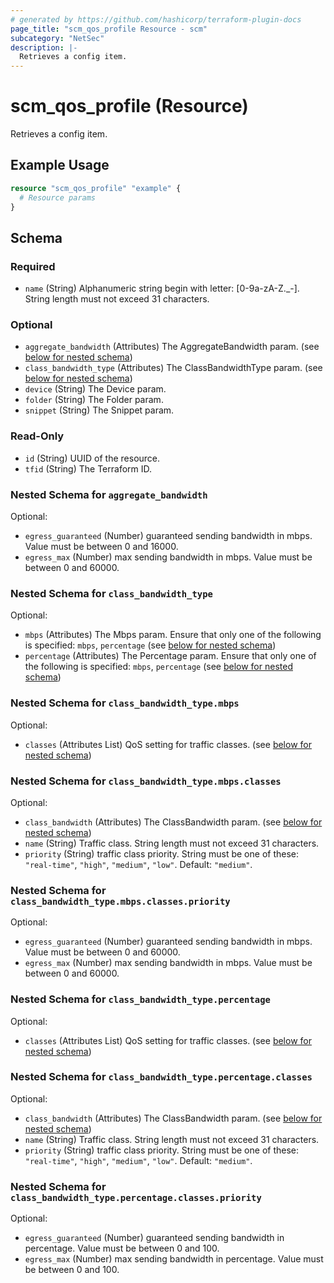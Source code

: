 ```yaml
---
# generated by https://github.com/hashicorp/terraform-plugin-docs
page_title: "scm_qos_profile Resource - scm"
subcategory: "NetSec"
description: |-
  Retrieves a config item.
---
```


# scm_qos_profile (Resource)

Retrieves a config item.

## Example Usage

```terraform
resource "scm_qos_profile" "example" {
  # Resource params
}
```

<!-- schema generated by tfplugindocs -->
## Schema

### Required

- `name` (String) Alphanumeric string begin with letter: [0-9a-zA-Z._-]. String length must not exceed 31 characters.

### Optional

- `aggregate_bandwidth` (Attributes) The AggregateBandwidth param. (see [below for nested schema](#nestedatt--aggregate_bandwidth))
- `class_bandwidth_type` (Attributes) The ClassBandwidthType param. (see [below for nested schema](#nestedatt--class_bandwidth_type))
- `device` (String) The Device param.
- `folder` (String) The Folder param.
- `snippet` (String) The Snippet param.

### Read-Only

- `id` (String) UUID of the resource.
- `tfid` (String) The Terraform ID.

<a id="nestedatt--aggregate_bandwidth"></a>
### Nested Schema for `aggregate_bandwidth`

Optional:

- `egress_guaranteed` (Number) guaranteed sending bandwidth in mbps. Value must be between 0 and 16000.
- `egress_max` (Number) max sending bandwidth in mbps. Value must be between 0 and 60000.


<a id="nestedatt--class_bandwidth_type"></a>
### Nested Schema for `class_bandwidth_type`

Optional:

- `mbps` (Attributes) The Mbps param. Ensure that only one of the following is specified: `mbps`, `percentage` (see [below for nested schema](#nestedatt--class_bandwidth_type--mbps))
- `percentage` (Attributes) The Percentage param. Ensure that only one of the following is specified: `mbps`, `percentage` (see [below for nested schema](#nestedatt--class_bandwidth_type--percentage))

<a id="nestedatt--class_bandwidth_type--mbps"></a>
### Nested Schema for `class_bandwidth_type.mbps`

Optional:

- `classes` (Attributes List) QoS setting for traffic classes. (see [below for nested schema](#nestedatt--class_bandwidth_type--mbps--classes))

<a id="nestedatt--class_bandwidth_type--mbps--classes"></a>
### Nested Schema for `class_bandwidth_type.mbps.classes`

Optional:

- `class_bandwidth` (Attributes) The ClassBandwidth param. (see [below for nested schema](#nestedatt--class_bandwidth_type--mbps--classes--class_bandwidth))
- `name` (String) Traffic class. String length must not exceed 31 characters.
- `priority` (String) traffic class priority. String must be one of these: `"real-time"`, `"high"`, `"medium"`, `"low"`. Default: `"medium"`.

<a id="nestedatt--class_bandwidth_type--mbps--classes--class_bandwidth"></a>
### Nested Schema for `class_bandwidth_type.mbps.classes.priority`

Optional:

- `egress_guaranteed` (Number) guaranteed sending bandwidth in mbps. Value must be between 0 and 60000.
- `egress_max` (Number) max sending bandwidth in mbps. Value must be between 0 and 60000.




<a id="nestedatt--class_bandwidth_type--percentage"></a>
### Nested Schema for `class_bandwidth_type.percentage`

Optional:

- `classes` (Attributes List) QoS setting for traffic classes. (see [below for nested schema](#nestedatt--class_bandwidth_type--percentage--classes))

<a id="nestedatt--class_bandwidth_type--percentage--classes"></a>
### Nested Schema for `class_bandwidth_type.percentage.classes`

Optional:

- `class_bandwidth` (Attributes) The ClassBandwidth param. (see [below for nested schema](#nestedatt--class_bandwidth_type--percentage--classes--class_bandwidth))
- `name` (String) Traffic class. String length must not exceed 31 characters.
- `priority` (String) traffic class priority. String must be one of these: `"real-time"`, `"high"`, `"medium"`, `"low"`. Default: `"medium"`.

<a id="nestedatt--class_bandwidth_type--percentage--classes--class_bandwidth"></a>
### Nested Schema for `class_bandwidth_type.percentage.classes.priority`

Optional:

- `egress_guaranteed` (Number) guaranteed sending bandwidth in percentage. Value must be between 0 and 100.
- `egress_max` (Number) max sending bandwidth in percentage. Value must be between 0 and 100.

